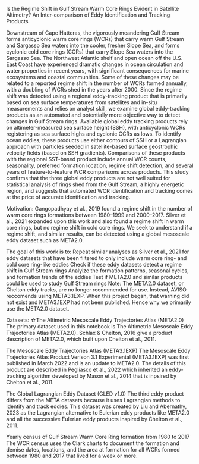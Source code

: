 Is the Regime Shift in Gulf Stream Warm Core Rings Evident in Satellite Altimetry? An Inter-comparison of Eddy Identification and Tracking Products

Downstream of Cape Hatteras, the vigorously meandering Gulf Stream forms anticyclonic warm core rings (WCRs) that carry warm Gulf Stream and Sargasso Sea waters into the cooler, fresher Slope Sea, and forms cyclonic cold core rings (CCRs) that carry Slope Sea waters into the Sargasso Sea. The Northwest Atlantic shelf and open ocean off the U.S. East Coast have experienced dramatic changes in ocean circulation and water properties in recent years, with significant consequences for marine ecosystems and coastal communities. Some of these changes may be related to a reported regime shift in the number of WCRs formed annually, with a doubling of WCRs shed in the years after 2000. Since the regime shift was detected using a regional eddy-tracking product that is primarily based on sea surface temperatures from satellites and in-situ measurements and relies on analyst skill, we examine global eddy-tracking products as an automated and potentially more objective way to detect changes in Gulf Stream rings. Available global eddy tracking products rely on altimeter-measured sea surface height (SSH), with anticyclonic WCRs registering as sea surface highs and cyclonic CCRs as lows. To identify ocean eddies, these products use either contours of SSH or a Lagrangian approach with particles seeded in satellite-based surface geostrophic velocity fields (based on SSH gradients). Comparisons of these products with the regional SST-based product include annual WCR counts, seasonality, preferred formation location, regime shift detection, and several years of feature-to-feature WCR comparisons across products. This study confirms that the three global eddy products are not well suited for statistical analysis of rings shed from the Gulf Stream, a highly energetic region, and suggests that automated WCR identification and tracking comes at the price of accurate identification and tracking.

Motivation:
Gangopadhyay et al., 2019 found a regime shift in the number of warm core rings formations between 1980–1999 and 2000–2017. Silver et al., 2021 expanded upon this work and also found a regime shift in warm core rings, but no regime shift in cold core rings. We seek to understand if a regime shift, and similar results, can be detected using a global mesoscale eddy dataset such as META2.0.

The goal of this work is to:
Repeat similar analyses as Silver et al., 2021 for eddy datasets that have been filtered to only include warm core ring- and cold core ring-like eddies
Check if these eddy datasets detect a regime shift in Gulf Stream rings
Analyize the formation patterns, seasonal cycles, and formation trends of the eddies
Test if META2.0 and similar products could be used to study Gulf Stream rings
Note: The META2.0 dataset, or Chelton eddy tracks, are no longer recommended for use. Instead, AVISO reccomends using META3.1EXP. When this project began, that warning did not exist and META3.1EXP had not been published. Hence why we primarily use the META2.0 dataset.

Datasets:
☆The Altimetric Mesoscale Eddy Trajectories Atlas (META2.0)
The primary dataset used in this notebook is The Altimetric Mesoscale Eddy Trajectories Atlas (META2.0). Schlax & Chelton, 2016 give a product description of META2.0, which built upon Chelton et al., 2011.

The Mesoscale Eddy Trajectories Atlas (META3.1EXP)
The Mesoscale Eddy Trajectories Atlas Product Verison 3.1 Experimental (META3.1EXP) was first published in March 2022 and is an update to META2.0. The details of this product are described in Pegliasco et al., 2022 which inherited an eddy-tracking algorithm developed by Mason et al., 2014 that is inpsired by Chelton et al., 2011.

The Global Lagrangian Eddy Dataset (GLED v1.0)
The third eddy product differs from the META datasets because it uses Lagrangian methods to identify and track eddies. This dataset was created by Liu and Abernathy, 2023 as the Lagrangian alternative to Eulerian eddy products like META2.0 and all the successive Eulerian eddy products inspired by Chelton et al., 2011.

Yearly census of Gulf Stream Warm Core Ring formation from 1980 to 2017
The WCR census uses the Clark charts to document the formation and demise dates, locations, and the area at formation for all WCRs formed between 1980 and 2017 that lived for a week or more.
